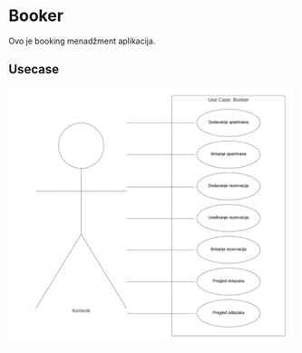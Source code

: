# Booker
Ovo je booking menadžment aplikacija. 

## Usecase
![alt text](https://github.com/NikaAK47/Booker/blob/main/Booker.jpeg)
